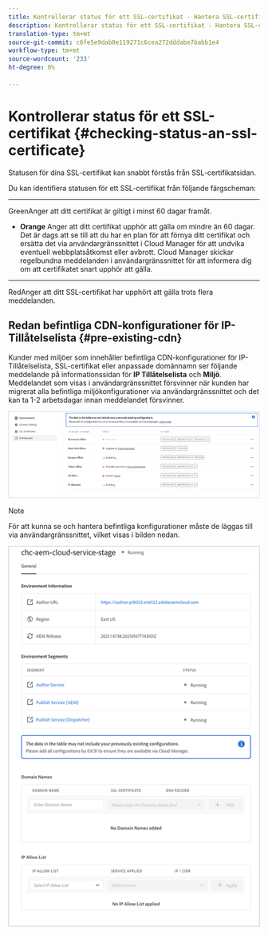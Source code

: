 ```yaml
---
title: Kontrollerar status för ett SSL-certifikat - Hantera SSL-certifikat
description: Kontrollerar status för ett SSL-certifikat - Hantera SSL-certifikat
translation-type: tm+mt
source-git-commit: c6fe5e9dab0e119271c6cea272dddabe7babb1e4
workflow-type: tm+mt
source-wordcount: '233'
ht-degree: 0%

---
```



# Kontrollerar status för ett SSL-certifikat {#checking-status-an-ssl-certificate}

Statusen för dina SSL-certifikat kan snabbt förstås från SSL-certifikatsidan.

Du kan identifiera statusen för ett SSL-certifikat från följande färgscheman:

* ****
GreenAnger att ditt certifikat är giltigt i minst 60 dagar framåt.

* **Orange**
Anger att ditt certifikat upphör att gälla om mindre än 60 dagar. Det är dags att se till att du har en plan för att förnya ditt certifikat och ersätta det via användargränssnittet i Cloud Manager för att undvika eventuell webbplatsåtkomst eller avbrott. Cloud Manager skickar regelbundna meddelanden i användargränssnittet för att informera dig om att certifikatet snart upphör att gälla.

* ****
RedAnger att ditt SSL-certifikat har upphört att gälla trots flera meddelanden.

## Redan befintliga CDN-konfigurationer för IP-Tillåtelselista {#pre-existing-cdn}

Kunder med miljöer som innehåller befintliga CDN-konfigurationer för IP-Tillåtelselista, SSL-certifikat eller anpassade domännamn ser följande meddelande på informationssidan för **IP Tillåtelselista** och **Miljö**. Meddelandet som visas i användargränssnittet försvinner när kunden har migrerat alla befintliga miljökonfigurationer via användargränssnittet och det kan ta 1-2 arbetsdagar innan meddelandet försvinner.

![](/help/implementing/cloud-manager/assets/ip-allow-list-1.png)

>[!NOTE]
>För att kunna se och hantera befintliga konfigurationer måste de läggas till via användargränssnittet, vilket visas i bilden nedan.

![](/help/implementing/cloud-manager/assets/ip-allow-list-2.png)